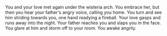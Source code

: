 You and your love met again under the wisteria arch. You embrace her, but then you hear your father's angry voice, calling you home. You turn and see him
striding towards you, one hand readying a fireball. Your love gasps and runs away into the night. Your father reaches you and slaps you in the face.
You glare at him and storm off to your room. You awake angrily.
